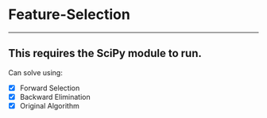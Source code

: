 # Feature-Selection
---
This requires the SciPy module to run.
---
Can solve using:
- [x] Forward Selection
- [x] Backward Elimination
- [x] Original Algorithm